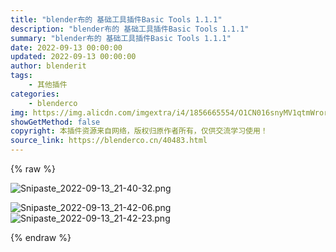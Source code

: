 ```yaml
---
title: "blender布的 基础工具插件Basic Tools 1.1.1"
description: "blender布的 基础工具插件Basic Tools 1.1.1"
summary: "blender布的 基础工具插件Basic Tools 1.1.1"
date: 2022-09-13 00:00:00
updated: 2022-09-13 00:00:00
author: blenderit
tags: 
    - 其他插件
categories:
    - blenderco
img: https://img.alicdn.com/imgextra/i4/1856665554/O1CN016snyMV1qtmWrorUqn_!!1856665554.png
showGetMethod: false
copyright: 本插件资源来自网络，版权归原作者所有，仅供交流学习使用！
source_link: https://blenderco.cn/40483.html
---
```


{% raw %}
<p><img class="aligncenter" src="https://img.alicdn.com/imgextra/i4/1856665554/O1CN016snyMV1qtmWrorUqn_!!1856665554.png" alt="Snipaste_2022-09-13_21-40-32.png"></p><p><img src="https://img.alicdn.com/imgextra/i3/1856665554/O1CN01EAxBQL1qtmWoPfFpN_!!1856665554.png" alt="Snipaste_2022-09-13_21-42-06.png"><img src="https://img.alicdn.com/imgextra/i1/1856665554/O1CN01MWeqZr1qtmWskR2FY_!!1856665554.png" alt="Snipaste_2022-09-13_21-42-23.png"></p>
<div style="display: none">blenderco</div>
{% endraw %}